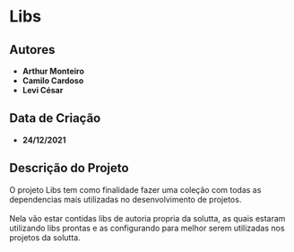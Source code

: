 # Libs

## Autores

- **Arthur Monteiro**
- **Camilo Cardoso**
- **Levi César**

## Data de Criação

- **24/12/2021**

## Descrição do Projeto

O projeto Libs tem como finalidade fazer uma coleção com todas as dependencias mais utilizadas no desenvolvimento de projetos.<br><br>
Nela vão estar contidas libs de autoria propria da solutta, as quais estaram utilizando libs prontas e as configurando para melhor serem utilizadas nos projetos da solutta.